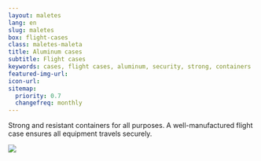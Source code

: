 ```yaml
---
layout: maletes
lang: en
slug: maletes
box: flight-cases
class: maletes-maleta
title: Aluminum cases
subtitle: Flight cases
keywords: cases, flight cases, aluminum, security, strong, containers
featured-img-url:
icon-url: 
sitemap:
  priority: 0.7
  changefreq: monthly
---
```


Strong and resistant containers for all purposes. A well-manufactured flight case ensures all equipment travels securely.

<p class="text-center"><img src="{{ site.base_url }}/assets/img/01-thumbnail-box-fort-maletes-alumini-flight-cases.jpg"></p>